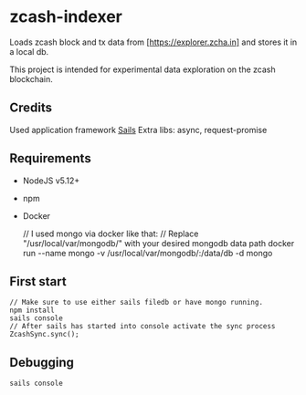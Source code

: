 # zcash-indexer

Loads zcash block and tx data from [https://explorer.zcha.in] and stores it in a local db.

This project is intended for experimental data exploration on the zcash blockchain.

## Credits

Used application framework [Sails](http://sailsjs.org)
Extra libs: async, request-promise

## Requirements

* NodeJS v5.12+
* npm
* Docker
 
    // I used mongo via docker like that:
    // Replace "/usr/local/var/mongodb/" with your desired mongodb data path
    docker run --name mongo -v /usr/local/var/mongodb/:/data/db -d mongo
    
## First start

    // Make sure to use either sails filedb or have mongo running.
    npm install
    sails console
    // After sails has started into console activate the sync process
    ZcashSync.sync();

## Debugging

    sails console